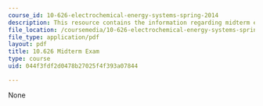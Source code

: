 ```yaml
---
course_id: 10-626-electrochemical-energy-systems-spring-2014
description: This resource contains the information regarding midterm exam.
file_location: /coursemedia/10-626-electrochemical-energy-systems-spring-2014/044f3fdf2d0478b27025f4f393a07844_MIT10_626S14_Mid_Exam_SOL.pdf
file_type: application/pdf
layout: pdf
title: 10.626 Midterm Exam
type: course
uid: 044f3fdf2d0478b27025f4f393a07844

---
```

None